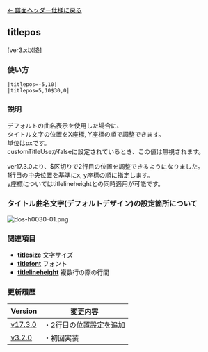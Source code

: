 [← 譜面ヘッダー仕様に戻る](dos_header.html)
## titlepos
[ver3.x以降]

### 使い方
```
|titlepos=-5,10|
|titlepos=5,10$30,0|
```
### 説明
デフォルトの曲名表示を使用した場合に、  
タイトル文字の位置をX座標, Y座標の順で調整できます。  
単位はpxです。  
customTitleUseがfalseに設定されているとき、この値は無視されます。  

ver17.3.0より、$区切りで2行目の位置を調整できるようになりました。  
1行目の中央位置を基準にx, y座標の順に指定します。  
y座標についてはtitlelineheightとの同時適用が可能です。

### タイトル曲名文字(デフォルトデザイン)の設定箇所について
![dos-h0030-01.png](./wiki/dos-h0030-01.png)

### 関連項目
- [**titlesize**](dos-h0030-titlesize.html)  文字サイズ
- [**titlefont**](dos-h0031-titlefont.html)  フォント
- [**titlelineheight**](dos-h0034-titlelineheight.html)  複数行の際の行間

### 更新履歴

|Version|変更内容|
|----|----|
|[v17.3.0](https://github.com/cwtickle/danoniplus/releases/tag/v17.3.0)|・2行目の位置設定を追加|
|[v3.2.0](https://github.com/cwtickle/danoniplus/releases/tag/v3.2.0)|・初回実装|
